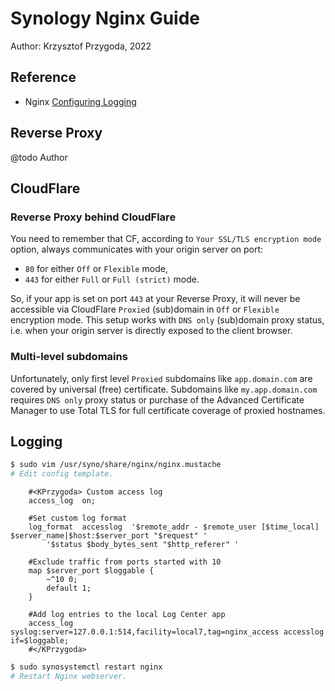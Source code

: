 # Synology Nginx Guide

Author: Krzysztof Przygoda, 2022

## Reference
- Nginx [Configuring Logging](https://docs.nginx.com/nginx/admin-guide/monitoring/logging/)

## Reverse Proxy
@todo Author

## CloudFlare

### Reverse Proxy behind CloudFlare
You need to remember that CF, according to `Your SSL/TLS encryption mode` option, always communicates with your origin server on port:
- `80` for either `Off` or `Flexible` mode,
- `443` for either `Full` or `Full (strict)` mode. 

So, if your app is set on port `443` at your Reverse Proxy, it will never be accessible via CloudFlare `Proxied` (sub)domain in `Off` or `Flexible` encryption mode. This setup works with `DNS only` (sub)domain proxy status, i.e. when your origin server is directly exposed to the client browser.

### Multi-level subdomains
Unfortunately, only first level `Proxied` subdomains like `app.domain.com` are covered by universal (free) certificate.
Subdomains like `my.app.domain.com` requires `DNS only` proxy status or purchase of the Advanced Certificate Manager to use Total TLS for full certificate coverage of proxied hostnames.

## Logging

```bash
$ sudo vim /usr/syno/share/nginx/nginx.mustache
# Edit config template.
```

```nginx
    #<KPrzygoda> Custom access log
    access_log  on;

    #Set custom log format
    log_format  accesslog  '$remote_addr - $remote_user [$time_local] $server_name|$host:$server_port "$request" '
        '$status $body_bytes_sent "$http_referer" '
    
    #Exclude traffic from ports started with 10
    map $server_port $loggable {
        ~^10 0;
        default 1;
    }

    #Add log entries to the local Log Center app
    access_log  syslog:server=127.0.0.1:514,facility=local7,tag=nginx_access accesslog if=$loggable;
    #</KPrzygoda>
```
```bash
$ sudo synosystemctl restart nginx
# Restart Nginx webserver.
```
